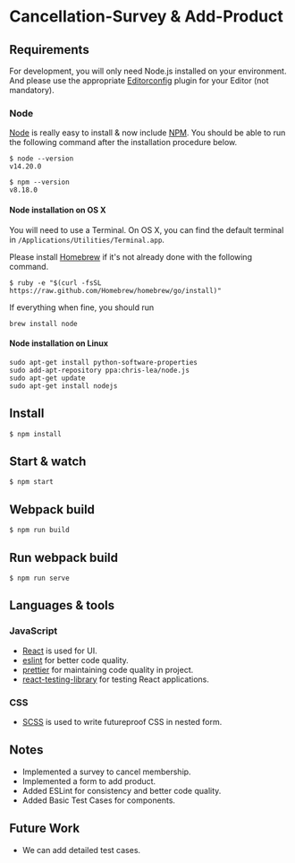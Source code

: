 
# Cancellation-Survey & Add-Product

## Requirements

For development, you will only need Node.js installed on your environment.
And please use the appropriate [Editorconfig](http://editorconfig.org/) plugin for your Editor (not mandatory).

### Node

[Node](http://nodejs.org/) is really easy to install & now include [NPM](https://npmjs.org/).
You should be able to run the following command after the installation procedure
below.

    $ node --version
    v14.20.0

    $ npm --version
    v8.18.0

#### Node installation on OS X

You will need to use a Terminal. On OS X, you can find the default terminal in
`/Applications/Utilities/Terminal.app`.

Please install [Homebrew](http://brew.sh/) if it's not already done with the following command.

    $ ruby -e "$(curl -fsSL https://raw.github.com/Homebrew/homebrew/go/install)"

If everything when fine, you should run

    brew install node

#### Node installation on Linux

    sudo apt-get install python-software-properties
    sudo add-apt-repository ppa:chris-lea/node.js
    sudo apt-get update
    sudo apt-get install nodejs


## Install

    $ npm install


## Start & watch

    $ npm start

## Webpack build

    $ npm run build

## Run webpack build

    $ npm run serve

## Languages & tools

### JavaScript

- [React](http://facebook.github.io/react) is used for UI.
- [eslint](https://eslint.org/) for better code quality.
- [prettier](https://prettier.io/) for maintaining code quality in project.
- [react-testing-library](https://testing-library.com/docs/react-testing-library/intro) for testing React applications.

### CSS
- [SCSS](https://sass-lang.com/) is used to write futureproof CSS in nested form.

## Notes
- Implemented a survey to cancel membership.
- Implemented a form to add product.
- Added ESLint for consistency and better code quality.
- Added Basic Test Cases for components.

## Future Work
- We can add detailed test cases.
